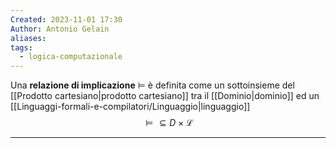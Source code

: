 ```yaml
---
Created: 2023-11-01 17:30
Author: Antonio Gelain
aliases: 
tags:
  - logica-computazionale
---
```


Una **relazione di implicazione** $\vDash$ è definita come un sottoinsieme del [[Prodotto cartesiano|prodotto cartesiano]] tra il [[Dominio|dominio]] ed un [[Linguaggi-formali-e-compilatori/Linguaggio|linguaggio]]
$$\vDash \subseteq D \times \mathcal{L}$$

---

